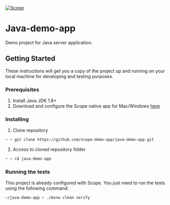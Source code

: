 [![Scope](https://app.scope.dev/api/badge/25b7823d-1828-4cc8-8d76-39db42e27ba7/default)](https://app.scope.dev/external/v1/inspect/f0a213f0-b550-4bb0-a651-c1d5b9eff041/25b7823d-1828-4cc8-8d76-39db42e27ba7/default)

# Java-demo-app

Demo project for Java server application.

## Getting Started

These instructions will get you a copy of the project up and running on your local machine for developing and testing purposes.

### Prerequisites

1. Install Java JDK 1.8+
2. Download and configure the Scope native app for Mac/Windows [here](https://app.scope.dev/local-dev/instructions)

### Installing

1. Clone repository
```bash
~ > git clone https://github.com/scope-demo-app/java-demo-app.git
```

2. Access to cloned repository folder
```bash
~ > cd java-demo-app
```

### Running the tests

This project is already configured with Scope. You just need to run the tests using the following command:

```bash
~/java-demo-app > ./mvnw clean verify
```